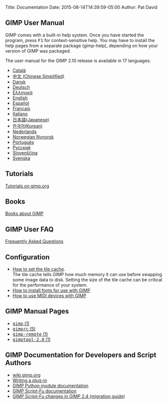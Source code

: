 Title: Documentation 
Date: 2015-08-14T14:39:59-05:00
Author: Pat David


## GIMP User Manual

GIMP comes with a built-in help system. Once you have started the program, press <kbd>F1</kbd> for context-sensitive help. You may have to install the help pages from a separate package (gimp-help), depending on how your version of GIMP was packaged.

The user manual for the GIMP 2.10 release is available in 17 languages:

*   [Català](http://docs.gimp.org/2.10/ca)
*   [中文 (Chinese Simplified)](http://docs.gimp.org/2.10/zh_CN)
*   [Dansk](http://docs.gimp.org/2.10/da)
*   [Deutsch](http://docs.gimp.org/2.10/de/)
*   [Ελληνικά](http://docs.gimp.org/2.10/el/)
*   [English](http://docs.gimp.org/2.10/en/)
*   [Español](http://docs.gimp.org/2.10/es/)
*   [Français](http://docs.gimp.org/2.10/fr/)
*   [Italiano](http://docs.gimp.org/2.10/it/)
*   [日本語(Japanese)](http://docs.gimp.org/2.10/ja/)
*   [한국어(Korean)](http://docs.gimp.org/2.10/ko/)
*   [Nederlands](http://docs.gimp.org/2.10/nl/)
*   [Norwegian Nynorsk](http://docs.gimp.org/2.10/nn/)
*   [Português](http://docs.gimp.org/2.10/pt_BR)
*   [Pусский](http://docs.gimp.org/2.10/ru/)
*   [Slovenščina](http://docs.gimp.org/2.10/sl)
*   [Svenska](http://docs.gimp.org/2.10/sv)

## Tutorials

[Tutorials on gimp.org](/tutorials/)

## Books

[Books about GIMP](/books/)

## GIMP User FAQ

[Frequently Asked Questions](userfaq.html)

## Configuration

*   [How to set the tile cache](/unix/howtos/tile_cache.html).  
     The tile cache tells GIMP how much memory it can use before swapping some image data to disk. Setting the size of the tile cache can be critical for the performance of your system.
*   [How to install fonts for use with GIMP](/unix/fonts.html)
*   [How to use MIDI devices with GIMP](/unix/howtos/gimp-midi.html)

## GIMP Manual Pages

*   [<tt>gimp</tt> (1)](/man/gimp.html)
*   [<tt>gimprc</tt> (5)](/man/gimprc.html)
*   [<tt>gimp-remote</tt> (1)](/man/gimp-remote.html)
*   [<tt>gimptool-2.0</tt> (1)](/man/gimptool.html)

## GIMP Documentation for Developers and Script Authors

*   [wiki.gimp.org](http://wiki.gimp.org/)
*   [Writing a plug-in](plug-in/plug-in.html)
*   [GIMP Python module documentation](python/index.html)
*   [GIMP Script-Fu documentation](scheme_plugin/)
*   [GIMP Script-Fu changes in GIMP 2.4 (migration guide)](script-fu-update.html)

